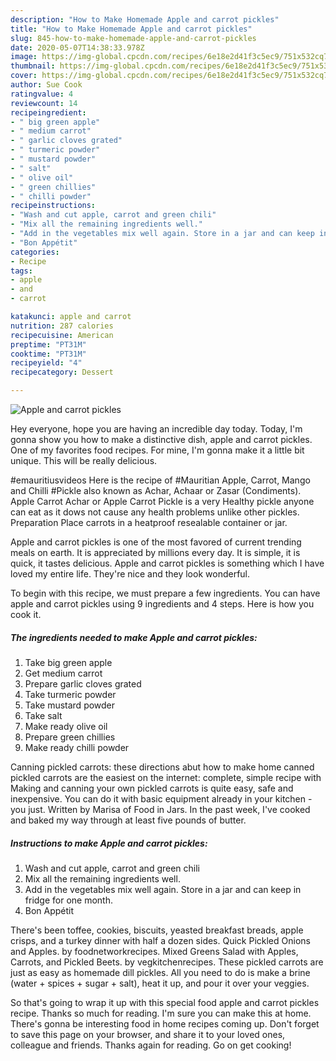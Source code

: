 ```yaml
---
description: "How to Make Homemade Apple and carrot pickles"
title: "How to Make Homemade Apple and carrot pickles"
slug: 845-how-to-make-homemade-apple-and-carrot-pickles
date: 2020-05-07T14:38:33.978Z
image: https://img-global.cpcdn.com/recipes/6e18e2d41f3c5ec9/751x532cq70/apple-and-carrot-pickles-recipe-main-photo.jpg
thumbnail: https://img-global.cpcdn.com/recipes/6e18e2d41f3c5ec9/751x532cq70/apple-and-carrot-pickles-recipe-main-photo.jpg
cover: https://img-global.cpcdn.com/recipes/6e18e2d41f3c5ec9/751x532cq70/apple-and-carrot-pickles-recipe-main-photo.jpg
author: Sue Cook
ratingvalue: 4
reviewcount: 14
recipeingredient:
- " big green apple"
- " medium carrot"
- " garlic cloves grated"
- " turmeric powder"
- " mustard powder"
- " salt"
- " olive oil"
- " green chillies"
- " chilli powder"
recipeinstructions:
- "Wash and cut apple, carrot and green chili"
- "Mix all the remaining ingredients well."
- "Add in the vegetables mix well again. Store in a jar and can keep in fridge for one month."
- "Bon Appétit"
categories:
- Recipe
tags:
- apple
- and
- carrot

katakunci: apple and carrot 
nutrition: 287 calories
recipecuisine: American
preptime: "PT31M"
cooktime: "PT31M"
recipeyield: "4"
recipecategory: Dessert

---
```



![Apple and carrot pickles](https://img-global.cpcdn.com/recipes/6e18e2d41f3c5ec9/751x532cq70/apple-and-carrot-pickles-recipe-main-photo.jpg)

Hey everyone, hope you are having an incredible day today. Today, I'm gonna show you how to make a distinctive dish, apple and carrot pickles. One of my favorites food recipes. For mine, I'm gonna make it a little bit unique. This will be really delicious.

#emauritiusvideos Here is the recipe of #Mauritian Apple, Carrot, Mango and Chilli #Pickle also known as Achar, Achaar or Zasar (Condiments). Apple Carrot Achar or Apple Carrot Pickle is a very Healthy pickle anyone can eat as it dows not cause any health problems unlike other pickles. Preparation Place carrots in a heatproof resealable container or jar.

Apple and carrot pickles is one of the most favored of current trending meals on earth. It is appreciated by millions every day. It is simple, it is quick, it tastes delicious. Apple and carrot pickles is something which I have loved my entire life. They're nice and they look wonderful.


To begin with this recipe, we must prepare a few ingredients. You can have apple and carrot pickles using 9 ingredients and 4 steps. Here is how you cook it.

<!--inarticleads1-->

##### The ingredients needed to make Apple and carrot pickles:

1. Take  big green apple
1. Get  medium carrot
1. Prepare  garlic cloves grated
1. Take  turmeric powder
1. Take  mustard powder
1. Take  salt
1. Make ready  olive oil
1. Prepare  green chillies
1. Make ready  chilli powder


Canning pickled carrots: these directions abut how to make home canned pickled carrots are the easiest on the internet: complete, simple recipe with Making and canning your own pickled carrots is quite easy, safe and inexpensive. You can do it with basic equipment already in your kitchen - you just. Written by Marisa of Food in Jars. In the past week, I&#39;ve cooked and baked my way through at least five pounds of butter. 

<!--inarticleads2-->

##### Instructions to make Apple and carrot pickles:

1. Wash and cut apple, carrot and green chili
1. Mix all the remaining ingredients well.
1. Add in the vegetables mix well again. Store in a jar and can keep in fridge for one month.
1. Bon Appétit


There&#39;s been toffee, cookies, biscuits, yeasted breakfast breads, apple crisps, and a turkey dinner with half a dozen sides. Quick Pickled Onions and Apples. by foodnetworkrecipes. Mixed Greens Salad with Apples, Carrots, and Pickled Beets. by vegkitchenrecipes. These pickled carrots are just as easy as homemade dill pickles. All you need to do is make a brine (water + spices + sugar + salt), heat it up, and pour it over your veggies. 

So that's going to wrap it up with this special food apple and carrot pickles recipe. Thanks so much for reading. I'm sure you can make this at home. There's gonna be interesting food in home recipes coming up. Don't forget to save this page on your browser, and share it to your loved ones, colleague and friends. Thanks again for reading. Go on get cooking!
